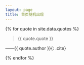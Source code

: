 ```yaml
---
layout: page
title: 首页随机出现
---
```


{% for quote in site.data.quotes %}

> {{ quote.quote }}

——{{ quote.author }}{: .cite}

{% endfor %}
<!--
<div id="all_quotes"></div>
-->